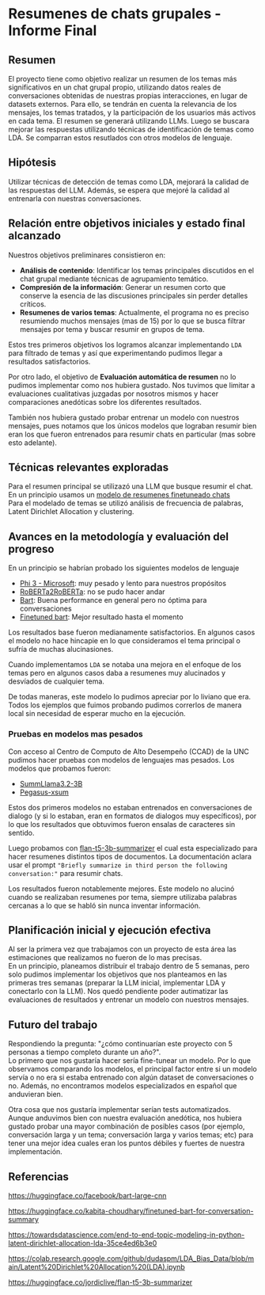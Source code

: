 
# Resumenes de chats grupales - Informe Final

## Resumen

El proyecto tiene como objetivo realizar un resumen de los temas más significativos en un chat grupal propio, utilizando datos reales de conversaciones obtenidas de nuestras propias interacciones, en lugar de datasets externos. Para ello, se tendrán en cuenta la relevancia de los mensajes, los temas tratados, y la participación de los usuarios más activos en cada tema. El resumen se generará utilizando LLMs. Luego se buscara mejorar las respuestas utilizando técnicas de identificación de temas como LDA. Se comparran estos resutlados con otros modelos de lenguaje.
<!-- y fine-tunear el modelo con nuestras propias conversaciones. -->

## Hipótesis

<!-- El uso de modelos de LLM combinados con técnicas de detección de temas permite generar resúmenes comprensibles de chats grupales, capturando los temas principales, preservando las aportaciones más relevantes de la conversación -->

Utilizar técnicas de detección de temas como LDA, mejorará la calidad de las respuestas del LLM. Además, se espera que mejoré la calidad al entrenarla con nuestras conversaciones.  



## Relación entre objetivos iniciales y estado final alcanzado
<!-- ## Objetivos preliminares -->

Nuestros objetivos preliminares consistieron en:  
- **Análisis de contenido**: Identificar los temas principales discutidos en el chat grupal mediante técnicas de agrupamiento temático.
- **Compresión de la información**: Generar un resumen corto que conserve la esencia de las discusiones principales sin perder detalles críticos.
- **Resumenes de varios temas**: Actualmente, el programa no es preciso resumiendo muchos mensajes (mas de 15) por lo que se busca filtrar mensajes por tema y buscar resumir en grupos de tema. 

Estos tres primeros objetivos los logramos alcanzar implementando `LDA` para filtrado de temas y así que experimentando pudimos llegar a resultados satisfactorios.

Por otro lado, el objetivo de **Evaluación automática de resumen** no lo pudimos implementar como nos hubiera gustado. Nos tuvimos que limitar a evaluaciones cualitativas juzgadas por nosotros mismos y hacer comparaciones anedóticas sobre los diferentes resultados.

También nos hubiera gustado probar entrenar un modelo con nuestros mensajes, pues notamos que los únicos modelos que lograban resumir bien eran los que fueron entrenados para resumir chats en particular (mas sobre esto adelante).



## Técnicas relevantes exploradas
Para el resumen principal se utilizazó una LLM que busque resumir el chat. En un principio usamos un [modelo de resumenes finetuneado chats](https://huggingface.co/kabita-choudhary/finetuned-bart-for-conversation-summary)  
Para el modelado de temas se utilizó análisis de frecuencia de palabras, Latent Dirichlet Allocation y clustering.
<!-- Para el fine-tuning, resumen y evaluación se utilizarán Google Colab y la librería Transformers de Hugging Face. -->  


## Avances en la metodología y evaluación del progreso
En un principio se habrían probado los siguientes modelos de lenguaje
- [Phi 3 - Microsoft](https://huggingface.co/microsoft/Phi-3-medium-128k-instruct): muy pesado y lento para nuestros propósitos
- [RoBERTa2RoBERTa](https://huggingface.co/Narrativa/bsc_roberta2roberta_shared-spanish-finetuned-mlsum-summarization): no se pudo hacer andar
- [Bart](https://huggingface.co/facebook/bart-large-cnn?): Buena performance en general pero no óptima para conversaciones
- [Finetuned bart](https://huggingface.co/kabita-choudhary/finetuned-bart-for-conversation-summary): Mejor resultado hasta el momento

<!-- Además, se están haciendo pruebas utilizando métodos como LDA para ayudar al LLM a elegir los temas correctos a resumir. -->

Los resultados base fueron medianamente satisfactorios. En algunos casos el modelo no hace hincapie en lo que consideramos el tema principal o sufría de muchas alucinasiones. 

Cuando implementamos `LDA` se notaba una mejora en el enfoque de los temas pero en algunos casos daba a resumenes muy alucinados y desvíados de cualquier tema.  

De todas maneras, este modelo lo pudimos apreciar por lo liviano que era. Todos los ejemplos que fuimos probando pudimos correrlos de manera local sin necesidad de esperar mucho en la ejecución.

### Pruebas en modelos mas pesados
Con acceso al Centro de Computo de Alto Desempeño (CCAD) de la UNC pudimos hacer pruebas con modelos de lenguajes mas pesados. Los modelos que probamos fueron:
- [SummLlama3.2-3B](https://huggingface.co/DISLab/SummLlama3.2-3B)
- [Pegasus-xsum](https://huggingface.co/google/pegasus-xsum)

Estos dos primeros modelos no estaban entrenados en conversaciones de dialogo (y si lo estaban, eran en formatos de dialogos muy específicos), por lo que los resultados que obtuvimos fueron ensalas de caracteres sin sentido.

Luego probamos con [flan-t5-3b-summarizer](https://huggingface.co/jordiclive/flan-t5-3b-summarizer) el cual esta especializado para hacer resumenes distintos tipos de documentos. La documentación aclara usar el prompt `"Briefly summarize in third person the following conversation:"` para resumir chats.

Los resultados fueron notablemente mejores. Este modelo no alucinó cuando se realizaban resumenes por tema, siempre utilizaba palabras cercanas a lo que se habló sin nunca inventar información.

## Planificación inicial y ejecución efectiva
Al ser la primera vez que trabajamos con un proyecto de esta área las estimaciones que realizamos no fueron de lo mas precisas.  
En un principio, planeamos distribuir el trabajo dentro de 5 semanas, pero solo pudimos implementar los objetivos que nos planteamos en las primeras tres semanas (preparar la LLM inicial, implementar LDA y conectarlo con la LLM). Nos quedó pendiente poder autimatizar las evaluaciones de resultados y entrenar un modelo con nuestros mensajes.  

## Futuro del trabajo
Respondiendo la pregunta: "¿cómo continuarían este proyecto con 5 personas a tiempo completo durante un año?".  
Lo primero que nos gustaría hacer sería fine-tunear un modelo. Por lo que observamos comparando los modelos, el principal factor entre si un modelo servía o no era si estaba entrenado con algún dataset de conversaciones o no. Además, no encontramos modelos especializados en español que anduvieran bien.  

Otra cosa que nos gustaría implementar serían tests automatizados. Aunque anduvimos bien con nuestra evaluación anedótica, nos hubiera gustado probar una mayor combinación de posibles casos (por ejemplo, conversación larga y un tema; conversación larga y varios temas; etc) para tener una mejor idea cuales eran los puntos débiles y fuertes de nuestra implementación.

## Referencias
https://huggingface.co/facebook/bart-large-cnn

https://huggingface.co/kabita-choudhary/finetuned-bart-for-conversation-summary

https://towardsdatascience.com/end-to-end-topic-modeling-in-python-latent-dirichlet-allocation-lda-35ce4ed6b3e0

https://colab.research.google.com/github/dudaspm/LDA_Bias_Data/blob/main/Latent%20Dirichlet%20Allocation%20(LDA).ipynb

https://huggingface.co/jordiclive/flan-t5-3b-summarizer
